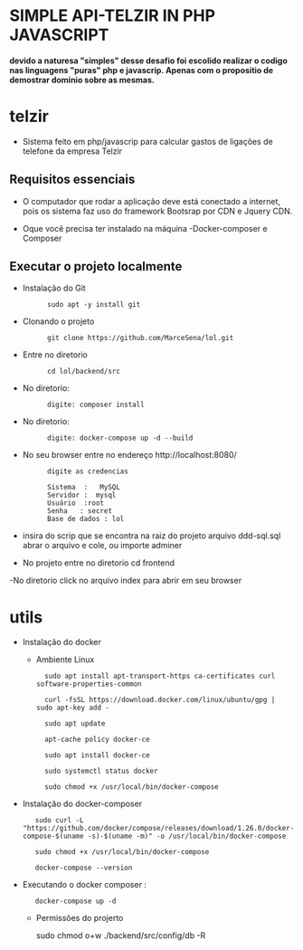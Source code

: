 # SIMPLE API-TELZIR IN PHP JAVASCRIPT 

#### devido a naturesa "simples" desse desafio foi escolido realizar o codigo nas linguagens "puras" php e javascrip. Apenas com o propositio de demostrar dominio sobre as mesmas.

# telzir
- Sistema feito em php/javascrip para calcular gastos de ligações de telefone da empresa Telzir

## Requisitos essenciais
- O computador que rodar a aplicação deve está conectado a internet, pois os sistema faz uso do framework Bootsrap por CDN e Jquery CDN.

- Oque você precisa ter instalado na máquina
 -Docker-composer  e Composer

## Executar o projeto localmente

- Instalação do Git

            sudo apt -y install git
           
- Clonando o projeto

            git clone https://github.com/MarceSena/lol.git

- Entre no diretorio 

            cd lol/backend/src

- No diretorio:

            digite: composer install

- No diretorio:

            digite: docker-compose up -d --build

- No seu browser entre no endereço 
            http://localhost:8080/

            digite as credencias 

            Sistema  : 	 MySQL
            Servidor :  mysql
            Usuário	 :root
            Senha	: secret
            Base de dados : lol

- insira do scrip que se encontra na raiz do projeto 
            arquivo ddd-sql.sql
            abrar o arquivo e cole, ou importe adminer

- No projeto entre no diretorio
            cd frontend

-No diretorio
            click no arquivo index para abrir em seu browser




# utils
- Instalação do docker
            
    - Ambiente Linux

            sudo apt install apt-transport-https ca-certificates curl software-properties-common

            curl -fsSL https://download.docker.com/linux/ubuntu/gpg | sudo apt-key add -

            sudo apt update

            apt-cache policy docker-ce

            sudo apt install docker-ce

            sudo systemctl status docker

            sudo chmod +x /usr/local/bin/docker-compose

- Instalação do docker-composer

         sudo curl -L "https://github.com/docker/compose/releases/download/1.26.0/docker-compose-$(uname -s)-$(uname -m)" -o /usr/local/bin/docker-compose
         
         sudo chmod +x /usr/local/bin/docker-compose
         
         docker-compose --version
         
- Executando o docker composer :

         docker-compose up -d    


  - Permissões do projerto
        
       sudo chmod o+w ./backend/src/config/db -R
    